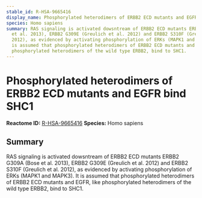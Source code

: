 ```yaml
---
stable_id: R-HSA-9665416
display_name: Phosphorylated heterodimers of ERBB2 ECD mutants and EGFR bind SHC1
species: Homo sapiens
summary: RAS signaling is activated dowsntream of ERBB2 ECD mutants ERBB2 G309A (Bose
  et al. 2013), ERBB2 G309E (Greulich et al. 2012) and ERBB2 S310F (Greulich et al.
  2012), as evidenced by activating phosphorylation of ERKs (MAPK1 and MAPK3). It
  is assumed that phosphorylated heterodimers of ERBB2 ECD mutants and EGFR, like
  phosphorylated heterodimers of the wild type ERBB2, bind to SHC1.
---
```


# Phosphorylated heterodimers of ERBB2 ECD mutants and EGFR bind SHC1
**Reactome ID:** [R-HSA-9665416](https://reactome.org/content/detail/R-HSA-9665416)
**Species:** Homo sapiens

## Summary

RAS signaling is activated dowsntream of ERBB2 ECD mutants ERBB2 G309A (Bose et al. 2013), ERBB2 G309E (Greulich et al. 2012) and ERBB2 S310F (Greulich et al. 2012), as evidenced by activating phosphorylation of ERKs (MAPK1 and MAPK3). It is assumed that phosphorylated heterodimers of ERBB2 ECD mutants and EGFR, like phosphorylated heterodimers of the wild type ERBB2, bind to SHC1.

